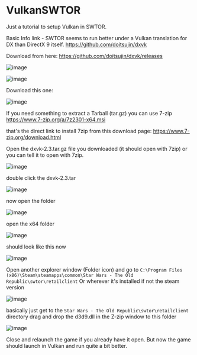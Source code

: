 # VulkanSWTOR
Just a tutorial to setup Vulkan in SWTOR.

Basic Info link - SWTOR seems to run better under a Vulkan translation for DX than DirectX 9 itself.
https://github.com/doitsujin/dxvk

Download from here:
https://github.com/doitsujin/dxvk/releases

![image](https://github.com/hepkat/VulkanSWTOR/assets/25138984/50f6dd88-a828-46bb-8e16-d16d2e39a3a2)


![image](https://github.com/hepkat/VulkanSWTOR/assets/25138984/5f469870-c563-4657-974c-d051968afc2d)


Download this one:

![image](https://github.com/hepkat/VulkanSWTOR/assets/25138984/08680d55-bb41-4b2d-9706-a9932ea125fd)


If you need something to extract a Tarball (tar.gz) you can use 7-zip
https://www.7-zip.org/a/7z2301-x64.msi

that's the direct link to install 7zip from this download page:
https://www.7-zip.org/download.html


Open the dxvk-2.3.tar.gz file you downloaded (it should open with 7zip) or you can tell it to open with 7zip.

![image](https://github.com/hepkat/VulkanSWTOR/assets/25138984/76e81412-b566-4d8e-bbb9-5d3973a18b5c)

double click the dxvk-2.3.tar

![image](https://github.com/hepkat/VulkanSWTOR/assets/25138984/f57a86a4-7386-4399-a09d-177260b34364)

now open the folder

![image](https://github.com/hepkat/VulkanSWTOR/assets/25138984/d6f54bc2-fc06-4823-9ae4-327511473f04)

open the x64 folder

![image](https://github.com/hepkat/VulkanSWTOR/assets/25138984/094e427a-661a-4576-b1b5-6c6dccaf0757)

should look like this now

![image](https://github.com/hepkat/VulkanSWTOR/assets/25138984/e0e45ecc-3349-4f10-a4e7-b073e10ceeb2)

Open another explorer window (Folder icon) and go to `C:\Program Files (x86)\Steam\steamapps\common\Star Wars - The Old Republic\swtor\retailclient`
Or wherever it's installed if not the steam version

![image](https://github.com/hepkat/VulkanSWTOR/assets/25138984/3354bb72-5d3d-4f43-ba34-28ba72eac27e)


basically just get to the `Star Wars - The Old Republic\swtor\retailclient` directory
drag and drop the d3d9.dll in the Z-zip window to this folder

![image](https://github.com/hepkat/VulkanSWTOR/assets/25138984/55a1344d-a707-4ddc-bbde-da15454bf59c)

Close and relaunch the game if you already have it open. But now the game should launch in Vulkan and run quite a bit better.
